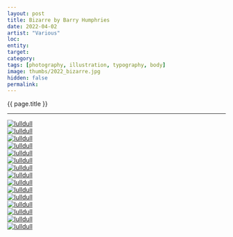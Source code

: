 ```yaml
---
layout: post
title: Bizarre by Barry Humphries
date: 2022-04-02
artist: "Various"
loc: 
entity: 
target: 
category: 
tags: [photography, illustration, typography, body]
image: thumbs/2022_bizarre.jpg
hidden: false
permalink:
---
```




<div class="highlight2">{{ page.title }}</div>

---



<div class="post_image">
	<a href="{{ site.baseurl }}/images/posts/2022_bizarre/001.jpg" target="_blank">
	<img src="{{ site.baseurl }}/images/posts/2022_bizarre/001.jpg" alt="lulldull"></a>
</div>

<div class="post_image">
	<a href="{{ site.baseurl }}/images/posts/2022_bizarre/002.jpg" target="_blank">
	<img src="{{ site.baseurl }}/images/posts/2022_bizarre/002.jpg" alt="lulldull"></a>
</div>

<div class="post_image">
	<a href="{{ site.baseurl }}/images/posts/2022_bizarre/003.jpg" target="_blank">
	<img src="{{ site.baseurl }}/images/posts/2022_bizarre/003.jpg" alt="lulldull"></a>
</div>

<div class="post_image">
	<a href="{{ site.baseurl }}/images/posts/2022_bizarre/004.jpg" target="_blank">
	<img src="{{ site.baseurl }}/images/posts/2022_bizarre/004.jpg" alt="lulldull"></a>
</div>

<div class="post_image">
	<a href="{{ site.baseurl }}/images/posts/2022_bizarre/005.jpg" target="_blank">
	<img src="{{ site.baseurl }}/images/posts/2022_bizarre/005.jpg" alt="lulldull"></a>
</div>

<div class="post_image">
	<a href="{{ site.baseurl }}/images/posts/2022_bizarre/006.jpg" target="_blank">
	<img src="{{ site.baseurl }}/images/posts/2022_bizarre/006.jpg" alt="lulldull"></a>
</div>

<div class="post_image">
	<a href="{{ site.baseurl }}/images/posts/2022_bizarre/007.jpg" target="_blank">
	<img src="{{ site.baseurl }}/images/posts/2022_bizarre/007.jpg" alt="lulldull"></a>
</div>

<div class="post_image">
	<a href="{{ site.baseurl }}/images/posts/2022_bizarre/008.jpg" target="_blank">
	<img src="{{ site.baseurl }}/images/posts/2022_bizarre/008.jpg" alt="lulldull"></a>
</div>

<div class="post_image">
	<a href="{{ site.baseurl }}/images/posts/2022_bizarre/009.jpg" target="_blank">
	<img src="{{ site.baseurl }}/images/posts/2022_bizarre/009.jpg" alt="lulldull"></a>
</div>

<div class="post_image">
	<a href="{{ site.baseurl }}/images/posts/2022_bizarre/010.jpg" target="_blank">
	<img src="{{ site.baseurl }}/images/posts/2022_bizarre/010.jpg" alt="lulldull"></a>
</div>

<div class="post_image">
	<a href="{{ site.baseurl }}/images/posts/2022_bizarre/011.jpg" target="_blank">
	<img src="{{ site.baseurl }}/images/posts/2022_bizarre/011.jpg" alt="lulldull"></a>
</div>

<div class="post_image">
	<a href="{{ site.baseurl }}/images/posts/2022_bizarre/012.jpg" target="_blank">
	<img src="{{ site.baseurl }}/images/posts/2022_bizarre/012.jpg" alt="lulldull"></a>
</div>


<div class="post_image">
	<a href="{{ site.baseurl }}/images/posts/2022_bizarre/013.jpg" target="_blank">
	<img src="{{ site.baseurl }}/images/posts/2022_bizarre/013.jpg" alt="lulldull"></a>
</div>

<div class="post_image">
	<a href="{{ site.baseurl }}/images/posts/2022_bizarre/014.jpg" target="_blank">
	<img src="{{ site.baseurl }}/images/posts/2022_bizarre/014.jpg" alt="lulldull"></a>
</div>


<div class="post_image">
	<a href="{{ site.baseurl }}/images/posts/2022_bizarre/015.jpg" target="_blank">
	<img src="{{ site.baseurl }}/images/posts/2022_bizarre/015.jpg" alt="lulldull"></a>
</div>